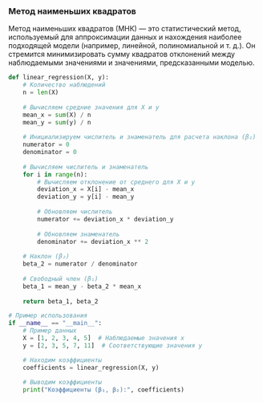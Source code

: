 ### Метод наименьших квадратов

Метод наименьших квадратов (МНК) — это статистический метод, используемый для аппроксимации данных и нахождения наиболее подходящей модели (например, линейной, полиномиальной и т. д.). Он стремится минимизировать сумму квадратов отклонений между наблюдаемыми значениями и значениями, предсказанными моделью.

```python
def linear_regression(X, y):
    # Количество наблюдений
    n = len(X)
    
    # Вычисляем средние значения для X и y
    mean_x = sum(X) / n
    mean_y = sum(y) / n
    
    # Инициализируем числитель и знаменатель для расчета наклона (β₂)
    numerator = 0
    denominator = 0
    
    # Вычисляем числитель и знаменатель
    for i in range(n):
        # Вычисляем отклонение от среднего для X и y
        deviation_x = X[i] - mean_x
        deviation_y = y[i] - mean_y
        
        # Обновляем числитель
        numerator += deviation_x * deviation_y
        
        # Обновляем знаменатель
        denominator += deviation_x ** 2
    
    # Наклон (β₂)
    beta_2 = numerator / denominator
    
    # Свободный член (β₁)
    beta_1 = mean_y - beta_2 * mean_x
    
    return beta_1, beta_2

# Пример использования
if __name__ == "__main__":
    # Пример данных
    X = [1, 2, 3, 4, 5]  # Наблюдаемые значения x
    y = [2, 3, 5, 7, 11]  # Соответствующие значения y

    # Находим коэффициенты
    coefficients = linear_regression(X, y)
    
    # Выводим коэффициенты
    print("Коэффициенты (β₁, β₂):", coefficients)
```


